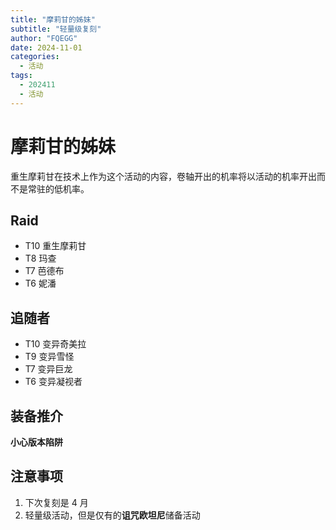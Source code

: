 ```yaml
---
title: "摩莉甘的姊妹"
subtitle: "轻量级复刻"
author: "FQEGG"
date: 2024-11-01
categories:
  - 活动
tags:
  - 202411
  - 活动
---
```


# 摩莉甘的姊妹

重生摩莉甘在技术上作为这个活动的内容，卷轴开出的机率将以活动的机率开出而不是常驻的低机率。

## Raid

- T10 重生摩莉甘  
- T8 玛查  
- T7 芭德布  
- T6 妮潘  
  
## 追随者

- T10 变异奇美拉  
- T9 变异雪怪  
- T7 变异巨龙  
- T6 变异凝视者  
  
## 装备推介

**小心版本陷阱**
  
## 注意事项

1. 下次复刻是 4 月
2. 轻量级活动，但是仅有的**诅咒欧坦尼**储备活动